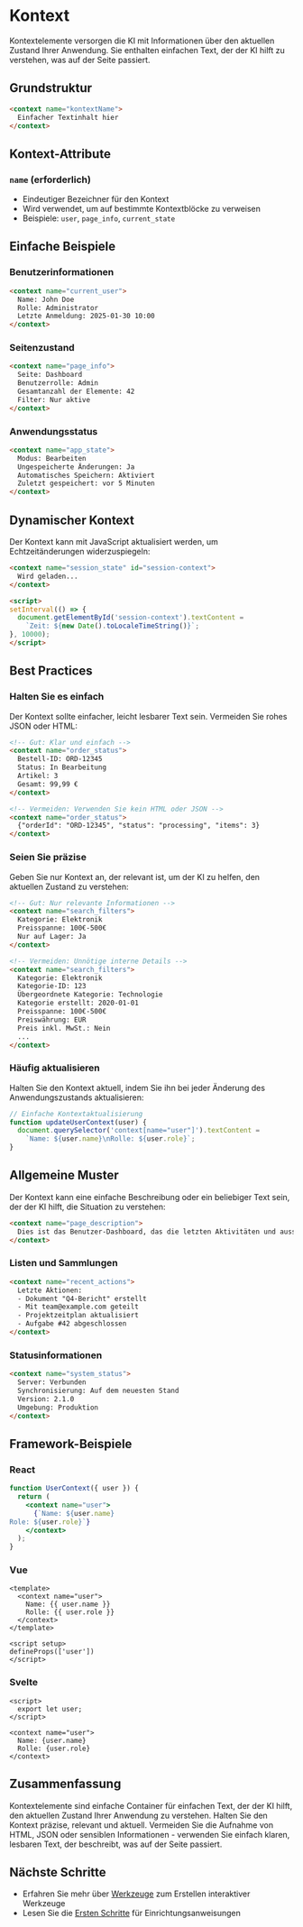 # Kontext

Kontextelemente versorgen die KI mit Informationen über den aktuellen Zustand Ihrer Anwendung. Sie enthalten einfachen Text, der der KI hilft zu verstehen, was auf der Seite passiert.

## Grundstruktur

```html
<context name="kontextName">
  Einfacher Textinhalt hier
</context>
```

## Kontext-Attribute

### `name` (erforderlich)

- Eindeutiger Bezeichner für den Kontext
- Wird verwendet, um auf bestimmte Kontextblöcke zu verweisen
- Beispiele: `user`, `page_info`, `current_state`

## Einfache Beispiele

### Benutzerinformationen

```html
<context name="current_user">
  Name: John Doe
  Rolle: Administrator
  Letzte Anmeldung: 2025-01-30 10:00
</context>
```

### Seitenzustand

```html
<context name="page_info">
  Seite: Dashboard
  Benutzerrolle: Admin
  Gesamtanzahl der Elemente: 42
  Filter: Nur aktive
</context>
```

### Anwendungsstatus

```html
<context name="app_state">
  Modus: Bearbeiten
  Ungespeicherte Änderungen: Ja
  Automatisches Speichern: Aktiviert
  Zuletzt gespeichert: vor 5 Minuten
</context>
```

## Dynamischer Kontext

Der Kontext kann mit JavaScript aktualisiert werden, um Echtzeitänderungen widerzuspiegeln:

```html
<context name="session_state" id="session-context">
  Wird geladen...
</context>

<script>
setInterval(() => {
  document.getElementById('session-context').textContent = 
    `Zeit: ${new Date().toLocaleTimeString()}`;
}, 10000);
</script>
```

## Best Practices

### Halten Sie es einfach

Der Kontext sollte einfacher, leicht lesbarer Text sein. Vermeiden Sie rohes JSON oder HTML:

```html
<!-- Gut: Klar und einfach -->
<context name="order_status">
  Bestell-ID: ORD-12345
  Status: In Bearbeitung
  Artikel: 3
  Gesamt: 99,99 €
</context>

<!-- Vermeiden: Verwenden Sie kein HTML oder JSON -->
<context name="order_status">
  {"orderId": "ORD-12345", "status": "processing", "items": 3}
</context>
```

### Seien Sie präzise

Geben Sie nur Kontext an, der relevant ist, um der KI zu helfen, den aktuellen Zustand zu verstehen:

```html
<!-- Gut: Nur relevante Informationen -->
<context name="search_filters">
  Kategorie: Elektronik
  Preisspanne: 100€-500€
  Nur auf Lager: Ja
</context>

<!-- Vermeiden: Unnötige interne Details -->
<context name="search_filters">
  Kategorie: Elektronik
  Kategorie-ID: 123
  Übergeordnete Kategorie: Technologie
  Kategorie erstellt: 2020-01-01
  Preisspanne: 100€-500€
  Preiswährung: EUR
  Preis inkl. MwSt.: Nein
  ...
</context>
```

### Häufig aktualisieren

Halten Sie den Kontext aktuell, indem Sie ihn bei jeder Änderung des Anwendungszustands aktualisieren:

```javascript
// Einfache Kontextaktualisierung
function updateUserContext(user) {
  document.querySelector('context[name="user"]').textContent = 
    `Name: ${user.name}\nRolle: ${user.role}`;
}
```

## Allgemeine Muster

Der Kontext kann eine einfache Beschreibung oder ein beliebiger Text sein, der der KI hilft, die Situation zu verstehen:

```html
<context name="page_description">
  Dies ist das Benutzer-Dashboard, das die letzten Aktivitäten und ausstehenden Aufgaben anzeigt. Der Benutzer war in der letzten Woche inaktiv, hat aber mehrere überfällige Aufgaben, die Aufmerksamkeit erfordern.
</context>
```

### Listen und Sammlungen

```html
<context name="recent_actions">
  Letzte Aktionen:
  - Dokument "Q4-Bericht" erstellt
  - Mit team@example.com geteilt
  - Projektzeitplan aktualisiert
  - Aufgabe #42 abgeschlossen
</context>
```

### Statusinformationen

```html
<context name="system_status">
  Server: Verbunden
  Synchronisierung: Auf dem neuesten Stand
  Version: 2.1.0
  Umgebung: Produktion
</context>
```

## Framework-Beispiele

### React

```jsx
function UserContext({ user }) {
  return (
    <context name="user">
      {`Name: ${user.name}
Role: ${user.role}`}
    </context>
  );
}
```

### Vue

```vue
<template>
  <context name="user">
    Name: {{ user.name }}
    Rolle: {{ user.role }}
  </context>
</template>

<script setup>
defineProps(['user'])
</script>
```

### Svelte

```svelte
<script>
  export let user;
</script>

<context name="user">
  Name: {user.name}
  Rolle: {user.role}
</context>
```

## Zusammenfassung

Kontextelemente sind einfache Container für einfachen Text, der der KI hilft, den aktuellen Zustand Ihrer Anwendung zu verstehen. Halten Sie den Kontext präzise, relevant und aktuell. Vermeiden Sie die Aufnahme von HTML, JSON oder sensiblen Informationen - verwenden Sie einfach klaren, lesbaren Text, der beschreibt, was auf der Seite passiert.

## Nächste Schritte

- Erfahren Sie mehr über [Werkzeuge](./tools.md) zum Erstellen interaktiver Werkzeuge
- Lesen Sie die [Ersten Schritte](./getting-started.md) für Einrichtungsanweisungen
